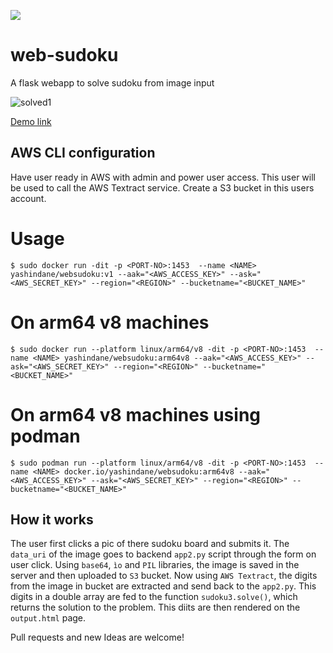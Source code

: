 ![](https://img.shields.io/badge/python-3-orange?style=flat-square)

# web-sudoku
A flask webapp to solve sudoku from image input

![solved1](https://user-images.githubusercontent.com/53041219/207013634-3a80d9ab-0e3d-43d5-a4da-628be5626c9a.png)

[Demo link](https://www.linkedin.com/posts/yash-indane-aa6534179_aws-flask-python-activity-6803238011279548416-jjeQ)

## AWS CLI configuration

Have user ready in AWS with admin and power user access. This user will be used to call the AWS Textract service.
Create a S3 bucket in this users account.

# Usage

```
$ sudo docker run -dit -p <PORT-NO>:1453  --name <NAME> yashindane/websudoku:v1 --aak="<AWS_ACCESS_KEY>" --ask="<AWS_SECRET_KEY>" --region="<REGION>" --bucketname="<BUCKET_NAME>"
```

# On arm64 v8 machines

```
$ sudo docker run --platform linux/arm64/v8 -dit -p <PORT-NO>:1453  --name <NAME> yashindane/websudoku:arm64v8 --aak="<AWS_ACCESS_KEY>" --ask="<AWS_SECRET_KEY>" --region="<REGION>" --bucketname="<BUCKET_NAME>"
```

# On arm64 v8 machines using podman

```
$ sudo podman run --platform linux/arm64/v8 -dit -p <PORT-NO>:1453  --name <NAME> docker.io/yashindane/websudoku:arm64v8 --aak="<AWS_ACCESS_KEY>" --ask="<AWS_SECRET_KEY>" --region="<REGION>" --bucketname="<BUCKET_NAME>"
```

## How it works

The user first clicks a pic of there sudoku board and submits it. The `data_uri` of the image goes to backend `app2.py` script through the form on user click.
Using `base64`, `ìo` and `PIL` libraries, the image is saved in the server and then uploaded to `S3` bucket. Now using `AWS Textract`, the digits from the image in bucket are extracted and send back to the `app2.py`. This digits in a double array are fed to the function `sudoku3.solve()`, which returns the solution to the problem. This diits are then rendered on the `output.html` page.

Pull requests and new Ideas are welcome!

